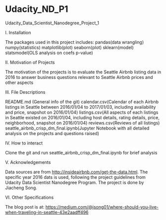 # Udacity_ND_P1
Udacity_Data_Scientist_Nanodegree_Project_1

I. Installation

The packages used in this project includes:
	pandas(data wrangling)
	numpy(statistics)
	matplotlib(plot)
	seaborn(plot)
	sklearn(model)
	statsmodel(OLS analysis on coefs p-value)

II. Motivation of Projects

The motivation of the projects is to evaluate the Seattle Airbnb listing data in 2016 to answer business questions relevant to Seattle Airbnb prices and other aspects

III. File Descriptions

README.md (General info of the git)
calendar.csv(Calendar of each Airbnb listings in Seattle between 2016/01/04 to 2017/01/03, including availability and price, snapshot on 2016/01/04)
listings.csv(All aspects of each listings in Seattle existed on 2016/01/04, including host details, rating details, price, neighborhood, snapshot on 2016/01/04)
reviews.csv(Reviews of all listings)
seattle_airbnb_crisp_dm_final.ipynb(Jupyter Notebook with all detailed analysis on the projects and questions raised)

IV. How to interact

Clone the git and run seattle_airbnb_crisp_dm_final.ipynb for brief analysis

V. Acknowledgements

Data sources are from http://insideairbnb.com/get-the-data.html.
The specific year 2016 dats is used, following the project guidelines from Udacity Data Scientist Nanodegree Program.
The project is done by Jiacheng Song.

VI. Other Specifications

The blog post is at: https://medium.com/@jsong01/where-should-you-live-when-traveling-in-seattle-43e2aadff496
